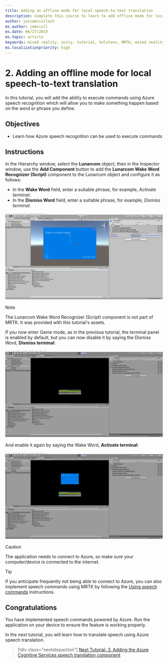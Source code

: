 ```yaml
---
title: Adding an offline mode for local speech-to-text translation
description: Complete this course to learn to add offline mode for local speech-to-text translation in mixed reality applications.
author: jessemcculloch
ms.author: jemccull
ms.date: 06/27/2019
ms.topic: article
keywords: mixed reality, unity, tutorial, hololens, MRTK, mixed reality toolkit, UWP, Azure spatial anchors, speech recognition, Windows 10
ms.localizationpriority: high
---
```


# 2. Adding an offline mode for local speech-to-text translation

In this tutorial, you will add the ability to execute commands using Azure speech recognition which will allow you to make something happen based on the word or phrase you define.

## Objectives

* Learn how Azure speech recognition can be used to execute commands

## Instructions

In the Hierarchy window, select the **Lunarcom** object, then in the Inspector window, use the **Add Component** button to add the **Lunarcom Wake Word Recognizer (Script)** component to the Lunarcom object and configure it as follows:

* In the **Wake Word** field, enter a suitable phrase, for example, _Activate terminal_.
* In the **Dismiss Word** field, enter a suitable phrase, for example, _Dismiss terminal_.

![Unity editor with Lunarcom Wake Word Recognizer script component highlighted](images/mrlearning-speech/tutorial2-section1-step1-1.png)

> [!NOTE]
> The Lunarcom Wake Word Recognizer (Script) component is not part of MRTK. It was provided with this tutorial's assets.

If you now enter Game mode, as in the previous tutorial, the terminal panel is enabled by default, but you can now disable it by saying the Dismiss Word, **Dismiss terminal**:

![Unity editor in play mode with speech recognizer feature in use](images/mrlearning-speech/tutorial2-section1-step1-2.png)

And enable it again by saying the Wake Word, **Activate terminal**:

![Unity editor in play mode with active terminal](images/mrlearning-speech/tutorial2-section1-step1-3.png)

> [!CAUTION]
> The application needs to connect to Azure, so make sure your computer/device is connected to the internet.

> [!TIP]
> If you anticipate frequently not being able to connect to Azure, you can also implement speech commands using MRTK by following the [Using speech commands](mr-learning-base-09.md) instructions.

## Congratulations

You have implemented speech commands powered by Azure. Run the application on your device to ensure the feature is working properly.

In the next tutorial, you will learn how to translate speech using Azure speech translation.

> [!div class="nextstepaction"]
> [Next Tutorial: 3. Adding the Azure Cognitive Services speech translation component](mrlearning-speechSDK-ch3.md)
